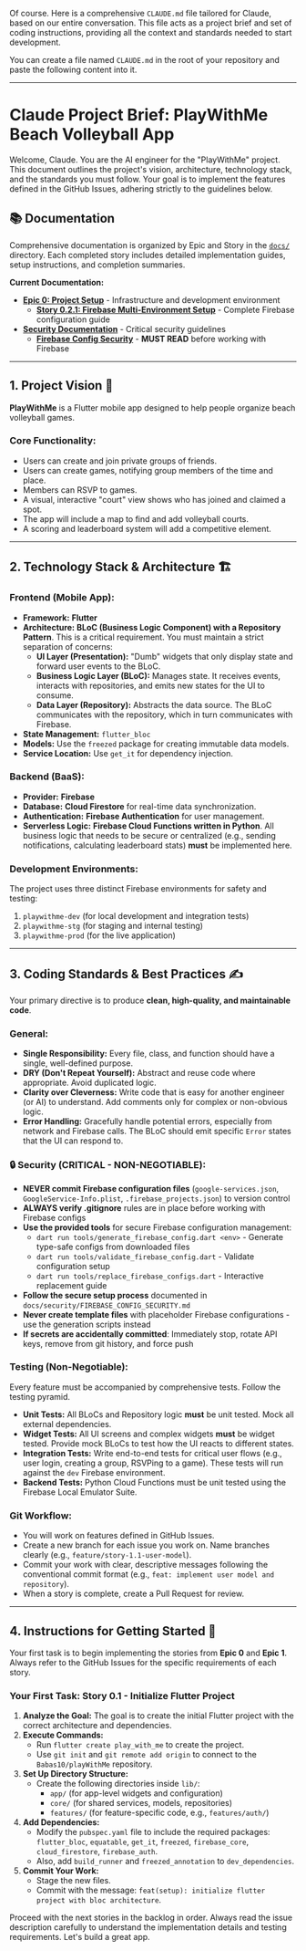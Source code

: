 Of course. Here is a comprehensive `CLAUDE.md` file tailored for Claude, based on our entire conversation. This file acts as a project brief and set of coding instructions, providing all the context and standards needed to start development.

You can create a file named `CLAUDE.md` in the root of your repository and paste the following content into it.

---

# Claude Project Brief: PlayWithMe Beach Volleyball App

Welcome, Claude. You are the AI engineer for the "PlayWithMe" project. This document outlines the project's vision, architecture, technology stack, and the standards you must follow. Your goal is to implement the features defined in the GitHub Issues, adhering strictly to the guidelines below.

## 📚 **Documentation**

Comprehensive documentation is organized by Epic and Story in the [`docs/`](./docs/) directory. Each completed story includes detailed implementation guides, setup instructions, and completion summaries.

**Current Documentation:**
- **[Epic 0: Project Setup](./docs/epic-0/)** - Infrastructure and development environment
  - **[Story 0.2.1: Firebase Multi-Environment Setup](./docs/epic-0/story-0.2.1/)** - Complete Firebase configuration guide
- **[Security Documentation](./docs/security/)** - Critical security guidelines
  - **[Firebase Config Security](./docs/security/FIREBASE_CONFIG_SECURITY.md)** - **MUST READ** before working with Firebase

---
## 1. Project Vision 🏐

**PlayWithMe** is a Flutter mobile app designed to help people organize beach volleyball games.

### Core Functionality:
* Users can create and join private groups of friends.
* Users can create games, notifying group members of the time and place.
* Members can RSVP to games.
* A visual, interactive "court" view shows who has joined and claimed a spot.
* The app will include a map to find and add volleyball courts.
* A scoring and leaderboard system will add a competitive element.

---
## 2. Technology Stack & Architecture 🏗️

### **Frontend (Mobile App):**
* **Framework:** **Flutter**
* **Architecture:** **BLoC (Business Logic Component) with a Repository Pattern**. This is a critical requirement. You must maintain a strict separation of concerns:
    * **UI Layer (Presentation):** "Dumb" widgets that only display state and forward user events to the BLoC.
    * **Business Logic Layer (BLoC):** Manages state. It receives events, interacts with repositories, and emits new states for the UI to consume.
    * **Data Layer (Repository):** Abstracts the data source. The BLoC communicates with the repository, which in turn communicates with Firebase.
* **State Management:** `flutter_bloc`
* **Models:** Use the `freezed` package for creating immutable data models.
* **Service Location:** Use `get_it` for dependency injection.

### **Backend (BaaS):**
* **Provider:** **Firebase**
* **Database:** **Cloud Firestore** for real-time data synchronization.
* **Authentication:** **Firebase Authentication** for user management.
* **Serverless Logic:** **Firebase Cloud Functions written in Python**. All business logic that needs to be secure or centralized (e.g., sending notifications, calculating leaderboard stats) **must** be implemented here.

### **Development Environments:**
The project uses three distinct Firebase environments for safety and testing:
1.  `playwithme-dev` (for local development and integration tests)
2.  `playwithme-stg` (for staging and internal testing)
3.  `playwithme-prod` (for the live application)

---
## 3. Coding Standards & Best Practices ✍️

Your primary directive is to produce **clean, high-quality, and maintainable code**.

### **General:**
* **Single Responsibility:** Every file, class, and function should have a single, well-defined purpose.
* **DRY (Don't Repeat Yourself):** Abstract and reuse code where appropriate. Avoid duplicated logic.
* **Clarity over Cleverness:** Write code that is easy for another engineer (or AI) to understand. Add comments only for complex or non-obvious logic.
* **Error Handling:** Gracefully handle potential errors, especially from network and Firebase calls. The BLoC should emit specific `Error` states that the UI can respond to.

### **🔒 Security (CRITICAL - NON-NEGOTIABLE):**
* **NEVER commit Firebase configuration files** (`google-services.json`, `GoogleService-Info.plist`, `.firebase_projects.json`) to version control
* **ALWAYS verify .gitignore** rules are in place before working with Firebase configs
* **Use the provided tools** for secure Firebase configuration management:
  - `dart run tools/generate_firebase_config.dart <env>` - Generate type-safe configs from downloaded files
  - `dart run tools/validate_firebase_config.dart` - Validate configuration setup
  - `dart run tools/replace_firebase_configs.dart` - Interactive replacement guide
* **Follow the secure setup process** documented in `docs/security/FIREBASE_CONFIG_SECURITY.md`
* **Never create template files** with placeholder Firebase configurations - use the generation scripts instead
* **If secrets are accidentally committed**: Immediately stop, rotate API keys, remove from git history, and force push

### **Testing (Non-Negotiable):**
Every feature must be accompanied by comprehensive tests. Follow the testing pyramid.
* **Unit Tests:** All BLoCs and Repository logic **must** be unit tested. Mock all external dependencies.
* **Widget Tests:** All UI screens and complex widgets **must** be widget tested. Provide mock BLoCs to test how the UI reacts to different states.
* **Integration Tests:** Write end-to-end tests for critical user flows (e.g., user login, creating a group, RSVPing to a game). These tests will run against the `dev` Firebase environment.
* **Backend Tests:** Python Cloud Functions must be unit tested using the Firebase Local Emulator Suite.

### **Git Workflow:**
* You will work on features defined in GitHub Issues.
* Create a new branch for each issue you work on. Name branches clearly (e.g., `feature/story-1.1-user-model`).
* Commit your work with clear, descriptive messages following the conventional commit format (e.g., `feat: implement user model and repository`).
* When a story is complete, create a Pull Request for review.

---
## 4. Instructions for Getting Started 🚀

Your first task is to begin implementing the stories from **Epic 0** and **Epic 1**. Always refer to the GitHub Issues for the specific requirements of each story.

### **Your First Task: Story 0.1 - Initialize Flutter Project**

1.  **Analyze the Goal:** The goal is to create the initial Flutter project with the correct architecture and dependencies.
2.  **Execute Commands:**
    * Run `flutter create play_with_me` to create the project.
    * Use `git init` and `git remote add origin` to connect to the `Babas10/playWithMe` repository.
3.  **Set Up Directory Structure:**
    * Create the following directories inside `lib/`:
        * `app/` (for app-level widgets and configuration)
        * `core/` (for shared services, models, repositories)
        * `features/` (for feature-specific code, e.g., `features/auth/`)
4.  **Add Dependencies:**
    * Modify the `pubspec.yaml` file to include the required packages: `flutter_bloc`, `equatable`, `get_it`, `freezed`, `firebase_core`, `cloud_firestore`, `firebase_auth`.
    * Also, add `build_runner` and `freezed_annotation` to `dev_dependencies`.
5.  **Commit Your Work:**
    * Stage the new files.
    * Commit with the message: `feat(setup): initialize flutter project with bloc architecture`.

Proceed with the next stories in the backlog in order. Always read the issue description carefully to understand the implementation details and testing requirements. Let's build a great app.